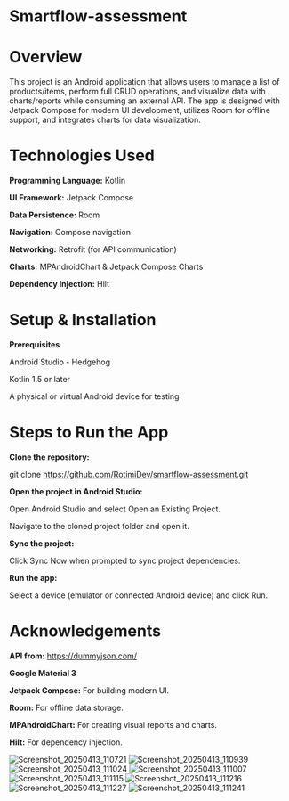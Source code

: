# Smartflow-assessment

# Overview
This project is an Android application that allows users to manage a list of products/items, perform full CRUD operations, and visualize data with charts/reports while consuming an external API. The app is designed with Jetpack Compose for modern UI development, utilizes Room for offline support, and integrates charts for data visualization.

# Technologies Used
**Programming Language:** Kotlin

**UI Framework:** Jetpack Compose

**Data Persistence:** Room

**Navigation:** Compose navigation

**Networking:** Retrofit (for API communication)

**Charts:** MPAndroidChart & Jetpack Compose Charts

**Dependency Injection:** Hilt

# Setup & Installation

**Prerequisites**

Android Studio - Hedgehog

Kotlin 1.5 or later

A physical or virtual Android device for testing

# Steps to Run the App
**Clone the repository:**

git clone https://github.com/RotimiDev/smartflow-assessment.git

**Open the project in Android Studio:**

Open Android Studio and select Open an Existing Project.

Navigate to the cloned project folder and open it.

**Sync the project:**

Click Sync Now when prompted to sync project dependencies.

**Run the app:**

Select a device (emulator or connected Android device) and click Run.

# Acknowledgements

**API from:** https://dummyjson.com/

**Google Material 3**

**Jetpack Compose:** For building modern UI.

**Room:** For offline data storage.

**MPAndroidChart:** For creating visual reports and charts.

**Hilt:** For dependency injection.

![Screenshot_20250413_110721](https://github.com/user-attachments/assets/d278cce5-b9f9-4444-b37c-d048688a2788)
![Screenshot_20250413_110939](https://github.com/user-attachments/assets/ad984ece-6a65-4e70-9db2-aeccb828d72c)
![Screenshot_20250413_111024](https://github.com/user-attachments/assets/f79f299f-2062-46c3-8234-7ed8d66169b9)
![Screenshot_20250413_111007](https://github.com/user-attachments/assets/fcf02481-dcfc-4632-9d39-48a0b1e399c7)
![Screenshot_20250413_111115](https://github.com/user-attachments/assets/b3d37a0c-c256-4c10-83c1-a3b6e180df13)
![Screenshot_20250413_111216](https://github.com/user-attachments/assets/9bf8eac4-1665-4818-9ae3-d72b6fce0d47)
![Screenshot_20250413_111227](https://github.com/user-attachments/assets/8c1a32ad-f5d9-42dc-9465-2a2947e80b4d)
![Screenshot_20250413_111241](https://github.com/user-attachments/assets/06b8d679-e0be-4cd7-b03e-35bd27e7b276)
